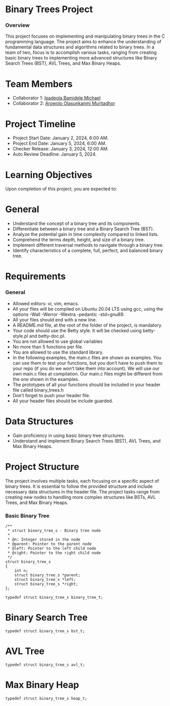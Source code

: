 # Binary Trees Project
### Overview
This project focuses on implementing and manipulating binary trees in the C programming language. The project aims to enhance the understanding of fundamental data structures and algorithms related to binary trees. In a team of two, focus is to accomplish various tasks, ranging from creating basic binary trees to implementing more advanced structures like Binary Search Trees (BST), AVL Trees, and Max Binary Heaps.

# Team Members
- Collaborator 1: [Ipadeola Bamidele Michael](https://github.com/obamtechnetworks)
- Collaborator 2: [Arowolo Olasunkanmi Muritadhor](https://github.com/armolas)

# Project Timeline
- Project Start Date: January 2, 2024, 6:00 AM. 
- Project End Date: January 5, 2024, 6:00 AM. 
- Checker Release: January 3, 2024, 12:00 AM. 
- Auto Review Deadline: January 5, 2024. 

# Learning Objectives
Upon completion of this project, you are expected to:

# General
- Understand the concept of a binary tree and its components.
- Differentiate between a binary tree and a Binary Search Tree (BST).
- Analyze the potential gain in time complexity compared to linked lists.
- Comprehend the terms depth, height, and size of a binary tree.
- Implement different traversal methods to navigate through a binary tree.
- Identify characteristics of a complete, full, perfect, and balanced binary tree.

# Requirements
### General
- Allowed editors: vi, vim, emacs. 
- All your files will be compiled on Ubuntu 20.04 LTS using gcc, using the options -Wall -Werror -Wextra -pedantic -std=gnu89. 
- All your files should end with a new line. 
- A README.md file, at the root of the folder of the project, is mandatory. 
- Your code should use the Betty style. It will be checked using betty-style.pl and betty-doc.pl. 
- You are not allowed to use global variables
- No more than 5 functions per file. 
- You are allowed to use the standard library. 
- In the following examples, the main.c files are shown as examples. You can use them to test your functions, but you don’t have to push them to your repo (if you do we won’t take them into account). We will use our own main.c files at compilation. Our main.c files might be different from the one shown in the examples. 
- The prototypes of all your functions should be included in your header file called binary_trees.h
- Don’t forget to push your header file. 
- All your header files should be include guarded. 

# Data Structures
- Gain proficiency in using basic binary tree structures.
- Understand and implement Binary Search Trees (BST), AVL Trees, and Max Binary Heaps.

# Project Structure
The project involves multiple tasks, each focusing on a specific aspect of binary trees. It is essential to follow the provided structure and include necessary data structures in the header file. The project tasks range from creating new nodes to handling more complex structures like BSTs, AVL Trees, and Max Binary Heaps.

### Basic Binary Tree
```
/**
 * struct binary_tree_s - Binary tree node
 *
 * @n: Integer stored in the node
 * @parent: Pointer to the parent node
 * @left: Pointer to the left child node
 * @right: Pointer to the right child node
 */
struct binary_tree_s
{
    int n;
    struct binary_tree_s *parent;
    struct binary_tree_s *left;
    struct binary_tree_s *right;
};
```

`typedef struct binary_tree_s binary_tree_t;`

# Binary Search Tree
`typedef struct binary_tree_s bst_t;`
# AVL Tree
`typedef struct binary_tree_s avl_t;`
# Max Binary Heap
`typedef struct binary_tree_s heap_t;`

